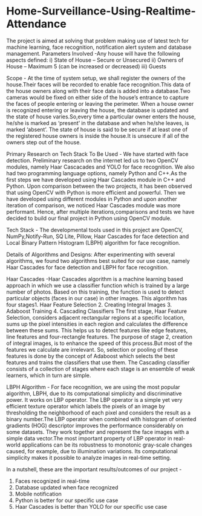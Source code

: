 # Home-Surveillance-Using-Realtime-Attendance
The project is aimed at solving that problem making use of latest tech for machine learning, face recognition, notification alert system and database management.
Parameters Involved -Any house will have the following aspects defined:
i) State of House – Secure or Unsecured
ii) Owners of House – Maximum 5 (can be increased or decreased)
iii) Guests

Scope -
At the time of system setup, we shall register the owners of the house.Their faces will be recorded to enable face recognition.This data of the house owners along with their face data is added into a database.Two cameras would be fixed on either side of the house’s entrance to
capture the faces of people entering or leaving the perimeter. When a house owner is recognized entering or leaving the house, the database is updated and the state of house varies.So,every time a particular owner enters the house, he/she is marked as ‘present’ in the database and when he/she leaves, is marked ‘absent’. The state of house is said to be secure if at least one of the registered house owners is inside the house.It is unsecure if all of the owners step out of the house. 

Primary Research on Tech Stack To Be Used -
We have started with face detection. Preliminary research on the internet led us to two OpenCV modules, namely Haar Cascacades and YOLO for face recognition. We also had two programming language options, namely Python and C++.As the first steps we have developed using Haar Cascades module in C++ and Python. Upon comparison between the two projects, it has been observed that using OpenCV with Python is more efficient and powerful. Then we have developed using different modules in Python and upon another iteration of comparison, we noticed Haar Cascades module was more performant. Hence, after multiple iterations,comparisons and tests we have decided to build our final project in Python using OpenCV module.

Tech Stack -
The developmental tools used in this project are OpenCV, NumPy,Notify-Run, SQ Lite, Pillow, Haar Cascades for face detection and Local
Binary Pattern Histogram (LBPH) algorithm for face recognition.

Details of Algorithms and Designs:
After experimenting with several algorithms, we found two algorithms best suited for our use case, namely Haar Cascades for face detection
and LBPH for face recognition.

Haar Cascades -Haar Cascades algorithm is a machine learning based approach in which we use a classifier function which is trained by a large number of photos. Based on this training, the function is used to detect particular objects (faces in our case) in other images. This algorithm has four stages1. Haar Feature Selection
2. Creating Integral Images
3. Adaboost Training
4. Cascading Classifiers
The first stage, Haar Feature Selection, considers adjacent rectangular regions at a specific location, sums up the pixel intensities in each region and calculates the difference between these sums. This helps us to detect features like edge features, line features and four-rectangle features. The purpose of stage 2, creation of integral images, is to enhance the speed of this process.But most of the features we calculate are irrelevant. So, selection or pooling of these features is done by the concept of Adaboost which selects the best features and trains the classifiers that use them. The Cascading classifier consists of a collection of stages where each stage is an ensemble of weak learners, which in turn are simple.

LBPH Algorithm -
For face recognition, we are using the most popular algorithm, LBPH, due to its computational simplicity and discriminative power. It works on LBP operator. The LBP operator is a simple yet very efficient texture operator which labels the pixels of an image by thresholding the
neighborhood of each pixel and considers the result as a binary number.The LBP operator when combined with histogram of oriented gradients
(HOG) descriptor improves the performance considerably on some datasets. They work together and represent the face images with a
simple data vector.The most important property of LBP operator in real-world
applications can be its robustness to monotonic gray-scale changes caused, for example, due to illumination variations. Its computational
simplicity makes it possible to analyze images in real-time setting.

In a nutshell, these are the important results/outcomes of our project -
1. Faces recognized in real-time
2. Database updated when face recognized
3. Mobile notification
4. Python is better for our specific use case
5. Haar Cascades is better than YOLO for our specific use case
